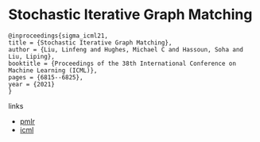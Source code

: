 # Stochastic Iterative Graph Matching

```
@inproceedings{sigma_icml21,
title = {Stochastic Iterative Graph Matching},
author = {Liu, Linfeng and Hughes, Michael C and Hassoun, Soha and Liu, Liping},
booktitle = {Proceedings of the 38th International Conference on Machine Learning (ICML)},
pages = {6815--6825},
year = {2021}
}
```

links
- [pmlr](http://proceedings.mlr.press/v139/liu21i.html)
- [icml](https://icml.cc/virtual/2021/poster/9913)
